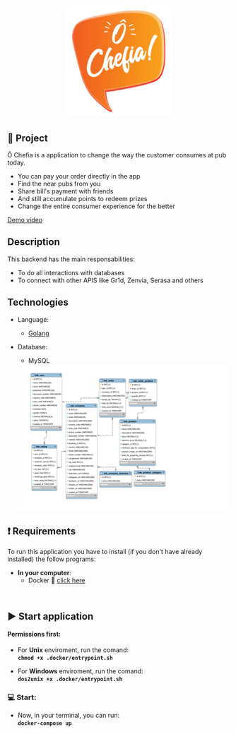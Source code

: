 <h1 align="center">
    <img alt="NextLevelWeek" title="#NextLevelWeek" src=".github/logo.svg" width="250px" />
</h1>

## 📝 Project
Ô Chefia is a application to change the way the customer consumes at pub today.
- You can pay your order directly in the app
- Find the near pubs from you
- Share bill's payment with friends
- And still accumulate points to redeem prizes
- Change the entire consumer experience for the better

[Demo video](https://www.youtube.com/watch?v=OWy9gkgBt7k&feature=youtu.be)
## Description

This backend has the main responsabilities:  

* To do all interactions with databases
* To connect with other APIS like Gr1d, Zenvia, Serasa and others

## Technologies 

* Language:
  - [Golang](https://golang.org/)  

* Database:
  - MySQL  
  <img src=".github/diagramDatabase.svg" >

## ❗ Requirements
To run this application you have to install (if you don't have already installed) the follow programs:
* <b>In your computer</b>:
   * Docker 🐳 [click here](https://docs.docker.com/get-docker/)
<br>

## ▶️ Start application

#### Permissions first:  

* For <b>Unix</b> enviroment, run the comand:  
<b>```chmod +x .docker/entrypoint.sh```</b>  

* For <b>Windows</b> enviroment, run the comand:   
<b>```dos2unix +x .docker/entrypoint.sh```</b>  

### 💻 Start:
* Now, in your terminal, you can run:  <br>
<b>```docker-compose up```</b>
<br><br>